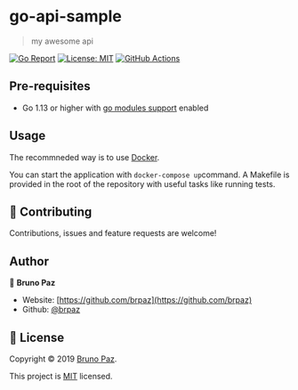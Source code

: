 # go-api-sample

> my awesome api

[![Go Report](https://goreportcard.com/badge/github.combrpaz/undefined?style=for-the-badge)](https://goreportcard.com/badge/github.com/brpaz/undefined)
[![License: MIT](https://img.shields.io/badge/License-MIT-yellow.svg?style=for-the-badge)](LICENSE)
[![GitHub Actions](https://github.com/brpaz/undefined/workflows/CI/badge.svg?style=for-the-badge)](https://github.com/brpaz/undefined/actions)

## Pre-requisites

- Go 1.13 or higher with [go modules support](https://github.com/golang/go/wiki/Modules) enabled

## Usage

The recommneded way is to use [Docker](https://www.docker.com/).

You can start the application with ```docker-compose up```command. A Makefile is provided in the root of the repository with useful tasks like running tests.


## 🤝 Contributing

Contributions, issues and feature requests are welcome!

## Author

👤 **Bruno Paz**

* Website: [https://github.com/brpaz](https://github.com/brpaz)
* Github: [@brpaz](https://github.com/brpaz)

## 📝 License

Copyright © 2019 [Bruno Paz](https://github.com/brpaz).

This project is [MIT](LICENSE) licensed.
